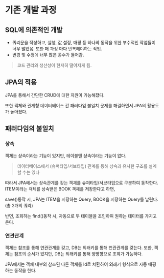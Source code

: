 # 기존 개발 과정

## SQL에 의존적인 개발

- 쿼리문을 작성하고, 실행, 값 설정, 매핑 등 하나의 동작을 위한 부수적인 작업들이 너무 많았음.
또한 매 과정 마다 반복해야하는 작업.
- 변경 및 수정에 너무 많은 공수가 들어감.

> 코드 관리와 생산성이 현저히 떨어지게 됨.

## JPA의 적용

JPA를 통해서 간단한 CRUD에 대한 지원이 가능해졌다.

또한 객체와 관계형 데이터베이스 간 패러다임 불일치 문제를 해결하면서 JPA의 활용도가 높아졌다.

## 패러다임의 불일치

### 상속

객체는 상속이라는 기능이 있지만, 테이블엔 상속이라는 기능이 없다.

> 데이터베이스에서 (슈퍼타입/서브타입) 관계를 통해 상속과 유사한 구조를 설계할 수는 있다

따라서 JPA에서는 상속관계를 갖는 객체를 슈퍼타입/서브타입으로 구분하여 동작한다. ITEM이라는 객체를 상속받은 BOOK 객체를 저장한다고 하면,

save()동작 시, JPA는 ITEM을 저장하는 Query, BOOK을 저장하는 Query를 날린다. (총 2개의 쿼리)

반면, 조회하는 find()동작 시, 자동으로 두 테이블을 조인하여 원하는 데이터를 가지고 온다.

### 연관관계

객체는 참조를 통해 연관관계를 갖고, DB는 외래키를 통해 연관관계를 갖는다. 또한, 객체는 참조의 순서가 있지만, DB는 외래키를 통해 양방향으로 조회가 가능하다.

JPA에서는 객체 내부의 참조된 다른 객체를 Id로 치환하여 외래키 형식으로 자동 매핑하는 동작을 한다.
